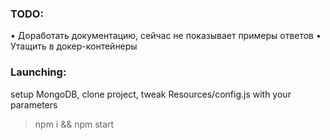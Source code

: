 ### TODO: 
• Доработать документацию, сейчас не показывает примеры ответов
• Утащить в докер-контейнеры

### Launching:
setup MongoDB, clone project, tweak Resources/config.js with your parameters
> npm i && npm start
